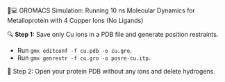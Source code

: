  🔬💻 GROMACS Simulation: Running 10 ns Molecular Dynamics for Metalloprotein with 4 Copper Ions (No Ligands)

🔍 **Step 1:** Save only Cu ions in a PDB file and generate position restraints.

- Run `gmx editconf -f cu.pdb -o cu.gro`.
- Run `gmx genrestr -f cu.gro -o posre-cu.itp`.

🔧 Step 2: Open your protein PDB without any ions and delete hydrogens.



